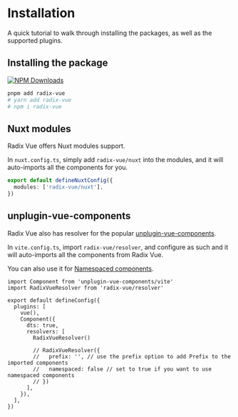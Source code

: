 # Installation

A quick tutorial to walk through installing the packages, as well as the supported plugins.


## Installing the package


<a href="https://www.npmjs.com/package/radix-vue" target="__blank"><img alt="NPM Downloads" src="https://img.shields.io/npm/dm/radix-vue?flat&colorA=002438&colorB=41c399"></a>

```bash
pnpm add radix-vue
# yarn add radix-vue
# npm i radix-vue
```


## Nuxt modules

Radix Vue offers Nuxt modules support.

In `nuxt.config.ts`, simply add `radix-vue/nuxt` into the modules, and it will auto-imports all the components for you.

```ts
export default defineNuxtConfig({
  modules: ['radix-vue/nuxt'],
})
```

## unplugin-vue-components

Radix Vue also has resolver for the popular [unplugin-vue-components](https://github.com/antfu/unplugin-vue-components).

In `vite.config.ts`, import `radix-vue/resolver`, and configure as such and it will auto-imports all the components from Radix Vue.

You can also use it for [Namespaced components](../guides/namespaced-components.md).

```ts{2,10  }
import Component from 'unplugin-vue-components/vite'
import RadixVueResolver from 'radix-vue/resolver'

export default defineConfig({
  plugins: [
    vue(),
    Component({
      dts: true,
      resolvers: [
        RadixVueResolver()

        // RadixVueResolver({
        //   prefix: '', // use the prefix option to add Prefix to the imported components
        //   namespaced: false // set to true if you want to use namespaced components
        // })
      ],
    }),
  ],
})
```

